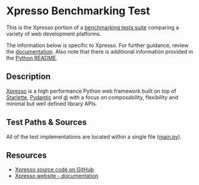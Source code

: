 # Xpresso Benchmarking Test

This is the Xpresso portion of a [benchmarking tests suite](../../) comparing a variety of web development platforms.

The information below is specific to Xpresso.
For further guidance, review the [documentation](https://github.com/KhulnaSoft/BenchWeb/wiki).
Also note that there is additional information provided in the [Python README](../).

## Description

[Xpresso] is a high performance Python web framework built on top of [Starlette], [Pydantic] and [di] with a focus on composability, flexibility and minimal but well defined library APIs.

## Test Paths & Sources

All of the test implementations are located within a single file ([main.py](main.py)).

## Resources

* [Xpresso source code on GitHub](https://github.com/adriangb/xpresso)
* [Xpresso website - documentation](https://xpresso-api.dev)

[Xpresso]: https://github.com/adriangb/xpresso
[Starlette]: https://github.com/encode/starlette
[Pydantic]: https://github.com/samuelcolvin/pydantic/
[di]: https://github.com/adriangb/di
